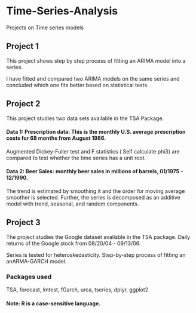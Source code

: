 # Time-Series-Analysis
Projects on Time series models

## Project 1
This project shows step by step process of fitting an ARIMA model into a series. 

I have fitted and compared two ARIMA models on the same series and concluded which one fits better based on statistical tests.

## Project 2
This project studies two data sets available in the TSA Package. 

#### Data 1: Prescription data: This is the monthly U.S. average prescription costs for 68 months from August 1986.

Augmented Dickey-Fuller test and F statistics ( Self calculate phi3) are compared to test whether the time series has a unit root.

#### Data 2: Beer Sales: monthly beer sales in millions of barrels, 01/1975 - 12/1990.

The trend is estimated by smoothing it and the order for moving average smoother is selected. Further, the series is decomposed as an additive model with trend, seasonal, and random components.

## Project 3
The project studies the Google dataset available in the TSA package. Daily returns of the Google stock from 08/20/04 - 09/13/06.

Series is tested for heteroskedasticity. Step-by-step process of fitting an anARMA-GARCH model.

### Packages used
TSA,
forecast,
lmtest,
fGarch,
urca,
tseries,
dplyr, 
ggplot2

#### Note: R is a case-sensitive language.
